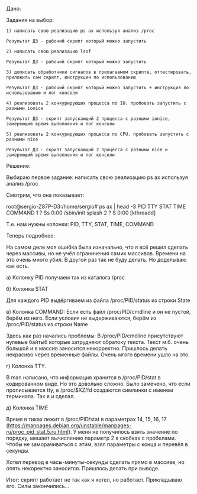Дано:

Задания на выбор:

    1) написать свою реализацию ps ax используя анализ /proc

    Результат ДЗ - рабочий скрипт который можно запустить

    2) написать свою реализацию lsof

    Результат ДЗ - рабочий скрипт который можно запустить

    3) дописать обработчики сигналов в прилагаемом скрипте, оттестировать, приложить сам скрипт, инструкции по использованию

    Результат ДЗ - рабочий скрипт который можно запустить + инструкция по использованию и лог консоли

    4) реализовать 2 конкурирующих процесса по IO. пробовать запустить с разными ionice

    Результат ДЗ - скрипт запускающий 2 процесса с разными ionice, замеряющий время выполнения и лог консоли

    5) реализовать 2 конкурирующих процесса по CPU. пробовать запустить с разными nice

    Результат ДЗ - скрипт запускающий 2 процесса с разными nice и замеряющий время выполнения и лог консоли

Решение:

Выбираю первое задание: написать свою реализацию ps ax используя анализ /proc

Смотрим, что она показывает:

root@sergio-Z87P-D3:/home/sergio# ps ax | head -3
    PID TTY      STAT   TIME COMMAND
      1 ?        Ss     0:00 /sbin/init splash
      2 ?        S      0:00 [kthreadd]

Т.е. нам нужны колонки: PID, TTY, STAT, TIME, COMMAND

Теперь подробнее:

На самом деле моя ошибка была изначально, что я всё решил сделать через массивы, но не учёл ограничения самих массивов. Времени на это очень много убил. В другой раз так не буду делать. Но доделываю как есть.

a) Колонку PID получаем так из каталога /proc

б) Колонка STAT

Для каждого PID выдёргиваем из файла /proc/PID/status из строки State

в) Колонка COMMAND: Если есть файл /proc/PID/cmdline и он не пустой, берём из него. Если условия не выдерживаются, берём из /proc/PID/status из строки Name

Здесь как раз начались проблемы: В /proc/PID/cmdline присутствуют нулевые байтыб которые затрудняют обратоку текста. Текст м.б. очень большой и в массив заносится некорректно. Пришлось делать некрасиво через временные файлы. Очень мгого времени ушло на это.

г) Колонка TTY.

В man написано, что информация хранится в /proc/PID/stat в кодированном виде. Но это довольно сложно. Было замечено, что если прописывается tty, в /proc/$XZ/fd создаются симлинки с именем терминала. Так я и сделал.

д) Колонка TIME

Время в тиках лежит в /proc/PID/stat в параметрах 14, 15, 16, 17 (https://manpages.debian.org/unstable/manpages-ru/proc_pid_stat.5.ru.html). У меня не получилось взять значение по порядку, мешает вычислению параметр 2 в скобках с пробелами. Чтобы не заморачиваться с этим, взял параметры с конца и перевёл в секунды.

Хотел перевод в часы-минуты-секунды сделать прямо в массиве, но опять некоректно заносится. Пришлось делать при выводе.

Итог: скрипт работает не так как я хотел, но работает. Прикладываю его. Силы закончились...


